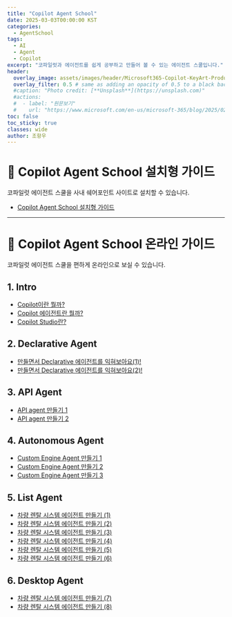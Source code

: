 ```yaml
---
title: "Copilot Agent School"
date: 2025-03-03T00:00:00 KST
categories:
  - AgentSchool
tags:
  - AI
  - Agent
  - Copilot
excerpt: "코파일럿과 에이전트를 쉽게 공부하고 만들어 볼 수 있는 에이전트 스쿨입니다."
header:
  overlay_image: assets/images/header/Microsoft365-Copilot-KeyArt-Productivity-6K-01.png
  overlay_filter: 0.5 # same as adding an opacity of 0.5 to a black background
  #caption: "Photo credit: [**Unsplash**](https://unsplash.com)"
  #actions:
  #  - label: "원문보기"
  #    url: "https://www.microsoft.com/en-us/microsoft-365/blog/2025/02/10/discover-the-total-economic-impact-of-microsoft-365-e3/?msockid=20f4fd7af5a86c603f7ae8f6f4df6ddb"
toc: false
toc_sticky: true
classes: wide
author: 조항우
---
```


# 🚀 Copilot Agent School 설치형 가이드

코파일럿 에이전트 스쿨을 사내 쉐어포인트 사이트로 설치할 수 있습니다.

- [Copilot Agent School 설치형 가이드](/mwkorea/agentschool/how_to_install_CAS/)

---

# 🎯 Copilot Agent School 온라인 가이드

코파일럿 에이전트 스쿨을 편하게 온라인으로 보실 수 있습니다.

## 1. Intro

- [Copilot이란 뭘까?](/mwkorea/agentschool/1_what_is_copilot/)
- [Copilot 에이전트란 뭘까?](/mwkorea/agentschool/2_what_is_copilot_agent/)
- [Copilot Studio란?](/mwkorea/agentschool/3_copilot_studio/)

## 2. Declarative Agent

- [만들면서 Declarative 에이전트를 익혀보아요(1)!](/mwkorea/agentschool/1_how_declarative_agent/)
- [만들면서 Declarative 에이전트를 익혀보아요(2)!](/mwkorea/agentschool/2_how_declarative_agent/)

## 3. API Agent

- [API agent 만들기 1](/mwkorea/agentschool/1_api_agent/)
- [API agent 만들기 2](/mwkorea/agentschool/2_api_agent/)

## 4. Autonomous Agent

- [Custom Engine Agent 만들기 1](/mwkorea/agentschool/1_automateAgent/)
- [Custom Engine Agent 만들기 2](/mwkorea/agentschool/2_automateAgent/)
- [Custom Engine Agent 만들기 3](/mwkorea/agentschool/2_automateAgent/)

## 5. List Agent

- [차량 렌탈 시스템 에이전트 만들기 (1)](/mwkorea/agentschool/1_intro/)
- [차량 렌탈 시스템 에이전트 만들기 (2)](/mwkorea/agentschool/2_create_car/)
- [차량 렌탈 시스템 에이전트 만들기 (3)](/mwkorea/agentschool/3_instruction/)
- [차량 렌탈 시스템 에이전트 만들기 (4)](/mwkorea/agentschool/4_get_operating_car/)
- [차량 렌탈 시스템 에이전트 만들기 (5)](/mwkorea/agentschool/5_check&create_reservations/)
- [차량 렌탈 시스템 에이전트 만들기 (6)](/mwkorea/agentschool/6_delete_reservation/)

## 6. Desktop Agent

- [차량 렌탈 시스템 에이전트 만들기 (7)](/mwkorea/agentschool/7_pad/)
- [차량 렌탈 시스템 에이전트 만들기 (8)](/mwkorea/agentschool/8_scheduler/)
